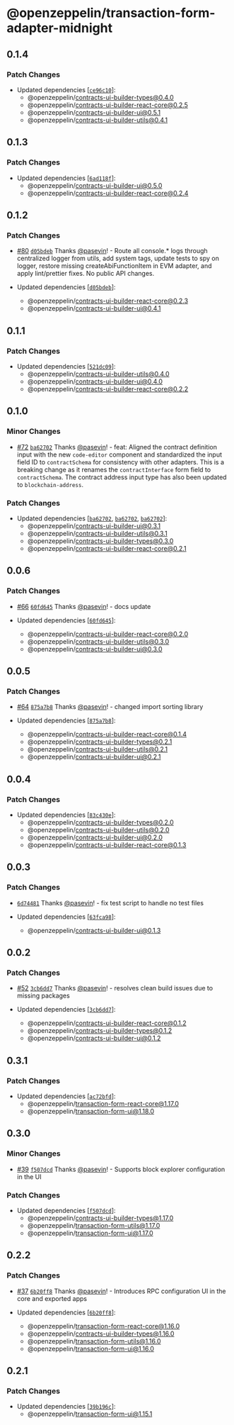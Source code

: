 # @openzeppelin/transaction-form-adapter-midnight

## 0.1.4

### Patch Changes

- Updated dependencies [[`ce96c10`](https://github.com/OpenZeppelin/contracts-ui-builder/commit/ce96c104e9e5df22ba335a8746cda740a70dbd0b)]:
  - @openzeppelin/contracts-ui-builder-types@0.4.0
  - @openzeppelin/contracts-ui-builder-react-core@0.2.5
  - @openzeppelin/contracts-ui-builder-ui@0.5.1
  - @openzeppelin/contracts-ui-builder-utils@0.4.1

## 0.1.3

### Patch Changes

- Updated dependencies [[`6ad118f`](https://github.com/OpenZeppelin/contracts-ui-builder/commit/6ad118fcac5aeb6c807bdcc9464de98791d2a20a)]:
  - @openzeppelin/contracts-ui-builder-ui@0.5.0
  - @openzeppelin/contracts-ui-builder-react-core@0.2.4

## 0.1.2

### Patch Changes

- [#80](https://github.com/OpenZeppelin/contracts-ui-builder/pull/80) [`d05bdeb`](https://github.com/OpenZeppelin/contracts-ui-builder/commit/d05bdebd110ed03280ebdc1a8c20e925d5f279cc) Thanks [@pasevin](https://github.com/pasevin)! - Route all console.\* logs through centralized logger from utils, add system tags, update tests to spy on logger, restore missing createAbiFunctionItem in EVM adapter, and apply lint/prettier fixes. No public API changes.

- Updated dependencies [[`d05bdeb`](https://github.com/OpenZeppelin/contracts-ui-builder/commit/d05bdebd110ed03280ebdc1a8c20e925d5f279cc)]:
  - @openzeppelin/contracts-ui-builder-react-core@0.2.3
  - @openzeppelin/contracts-ui-builder-ui@0.4.1

## 0.1.1

### Patch Changes

- Updated dependencies [[`521dc09`](https://github.com/OpenZeppelin/contracts-ui-builder/commit/521dc092e2394501affc9f3f37144ba8c735591c)]:
  - @openzeppelin/contracts-ui-builder-utils@0.4.0
  - @openzeppelin/contracts-ui-builder-ui@0.4.0
  - @openzeppelin/contracts-ui-builder-react-core@0.2.2

## 0.1.0

### Minor Changes

- [#72](https://github.com/OpenZeppelin/contracts-ui-builder/pull/72) [`ba62702`](https://github.com/OpenZeppelin/contracts-ui-builder/commit/ba62702eea64cc2a1989f2d1f568f22ff414a4ca) Thanks [@pasevin](https://github.com/pasevin)! - feat: Aligned the contract definition input with the new `code-editor` component and standardized the input field ID to `contractSchema` for consistency with other adapters. This is a breaking change as it renames the `contractInterface` form field to `contractSchema`. The contract address input type has also been updated to `blockchain-address`.

### Patch Changes

- Updated dependencies [[`ba62702`](https://github.com/OpenZeppelin/contracts-ui-builder/commit/ba62702eea64cc2a1989f2d1f568f22ff414a4ca), [`ba62702`](https://github.com/OpenZeppelin/contracts-ui-builder/commit/ba62702eea64cc2a1989f2d1f568f22ff414a4ca), [`ba62702`](https://github.com/OpenZeppelin/contracts-ui-builder/commit/ba62702eea64cc2a1989f2d1f568f22ff414a4ca)]:
  - @openzeppelin/contracts-ui-builder-ui@0.3.1
  - @openzeppelin/contracts-ui-builder-utils@0.3.1
  - @openzeppelin/contracts-ui-builder-types@0.3.0
  - @openzeppelin/contracts-ui-builder-react-core@0.2.1

## 0.0.6

### Patch Changes

- [#66](https://github.com/OpenZeppelin/contracts-ui-builder/pull/66) [`60fd645`](https://github.com/OpenZeppelin/contracts-ui-builder/commit/60fd6457fef301f87303fd22b03e12df10c26103) Thanks [@pasevin](https://github.com/pasevin)! - docs update

- Updated dependencies [[`60fd645`](https://github.com/OpenZeppelin/contracts-ui-builder/commit/60fd6457fef301f87303fd22b03e12df10c26103)]:
  - @openzeppelin/contracts-ui-builder-react-core@0.2.0
  - @openzeppelin/contracts-ui-builder-utils@0.3.0
  - @openzeppelin/contracts-ui-builder-ui@0.3.0

## 0.0.5

### Patch Changes

- [#64](https://github.com/OpenZeppelin/contracts-ui-builder/pull/64) [`875a7b8`](https://github.com/OpenZeppelin/contracts-ui-builder/commit/875a7b8f00bec08b869b4a59c4def6e7b1790479) Thanks [@pasevin](https://github.com/pasevin)! - changed import sorting library

- Updated dependencies [[`875a7b8`](https://github.com/OpenZeppelin/contracts-ui-builder/commit/875a7b8f00bec08b869b4a59c4def6e7b1790479)]:
  - @openzeppelin/contracts-ui-builder-react-core@0.1.4
  - @openzeppelin/contracts-ui-builder-types@0.2.1
  - @openzeppelin/contracts-ui-builder-utils@0.2.1
  - @openzeppelin/contracts-ui-builder-ui@0.2.1

## 0.0.4

### Patch Changes

- Updated dependencies [[`83c430e`](https://github.com/OpenZeppelin/contracts-ui-builder/commit/83c430e86f47733bde89b560b70a7a922eebfe81)]:
  - @openzeppelin/contracts-ui-builder-types@0.2.0
  - @openzeppelin/contracts-ui-builder-utils@0.2.0
  - @openzeppelin/contracts-ui-builder-ui@0.2.0
  - @openzeppelin/contracts-ui-builder-react-core@0.1.3

## 0.0.3

### Patch Changes

- [`6d74481`](https://github.com/OpenZeppelin/contracts-ui-builder/commit/6d7448140936f5c8dfadac3bca05dde54d468167) Thanks [@pasevin](https://github.com/pasevin)! - fix test script to handle no test files

- Updated dependencies [[`63fca98`](https://github.com/OpenZeppelin/contracts-ui-builder/commit/63fca981f56bf9b2bb7c43c720bea3cbbd53d6f6)]:
  - @openzeppelin/contracts-ui-builder-ui@0.1.3

## 0.0.2

### Patch Changes

- [#52](https://github.com/OpenZeppelin/contracts-ui-builder/pull/52) [`3cb6dd7`](https://github.com/OpenZeppelin/contracts-ui-builder/commit/3cb6dd7e4f2bdf51860ae6abe51432bba0828037) Thanks [@pasevin](https://github.com/pasevin)! - resolves clean build issues due to missing packages

- Updated dependencies [[`3cb6dd7`](https://github.com/OpenZeppelin/contracts-ui-builder/commit/3cb6dd7e4f2bdf51860ae6abe51432bba0828037)]:
  - @openzeppelin/contracts-ui-builder-react-core@0.1.2
  - @openzeppelin/contracts-ui-builder-types@0.1.2
  - @openzeppelin/contracts-ui-builder-ui@0.1.2

## 0.3.1

### Patch Changes

- Updated dependencies [[`ac72bfd`](https://github.com/OpenZeppelin/transaction-form-builder/commit/ac72bfddf5e16b75b82a9d33713b37b97dc71f88)]:
  - @openzeppelin/transaction-form-react-core@1.17.0
  - @openzeppelin/transaction-form-ui@1.18.0

## 0.3.0

### Minor Changes

- [#39](https://github.com/OpenZeppelin/transaction-form-builder/pull/39) [`f507dcd`](https://github.com/OpenZeppelin/transaction-form-builder/commit/f507dcdc6cab173c812f9111c9c57d523d20740a) Thanks [@pasevin](https://github.com/pasevin)! - Supports block explorer configuration in the UI

### Patch Changes

- Updated dependencies [[`f507dcd`](https://github.com/OpenZeppelin/transaction-form-builder/commit/f507dcdc6cab173c812f9111c9c57d523d20740a)]:
  - @openzeppelin/contracts-ui-builder-types@1.17.0
  - @openzeppelin/transaction-form-utils@1.17.0
  - @openzeppelin/transaction-form-ui@1.17.0

## 0.2.2

### Patch Changes

- [#37](https://github.com/OpenZeppelin/transaction-form-builder/pull/37) [`6b20ff8`](https://github.com/OpenZeppelin/transaction-form-builder/commit/6b20ff82cab748db41797dff0891890e35a24bfe) Thanks [@pasevin](https://github.com/pasevin)! - Introduces RPC configuration UI in the core and exported apps

- Updated dependencies [[`6b20ff8`](https://github.com/OpenZeppelin/transaction-form-builder/commit/6b20ff82cab748db41797dff0891890e35a24bfe)]:
  - @openzeppelin/transaction-form-react-core@1.16.0
  - @openzeppelin/contracts-ui-builder-types@1.16.0
  - @openzeppelin/transaction-form-utils@1.16.0
  - @openzeppelin/transaction-form-ui@1.16.0

## 0.2.1

### Patch Changes

- Updated dependencies [[`39b196c`](https://github.com/OpenZeppelin/transaction-form-builder/commit/39b196cdea737678676f3da262e460201335d40d)]:
  - @openzeppelin/transaction-form-ui@1.15.1

